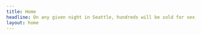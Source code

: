 ```yaml
---
title: Home
headline: On any given night in Seattle, hundreds will be sold for sex.
layout: home
---
```


